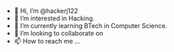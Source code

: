 - 👋 Hi, I’m @hackerj122
- 👀 I’m interested in Hacking.
- 🌱 I’m currently learning BTech in Computer Science.
- 💞️ I’m looking to collaborate on 
- 📫 How to reach me ...

<!---
hackerj122/hackerj122 is a ✨ special ✨ repository because its `README.md` (this file) appears on your GitHub profile.
You can click the Preview link to take a look at your changes.
--->

